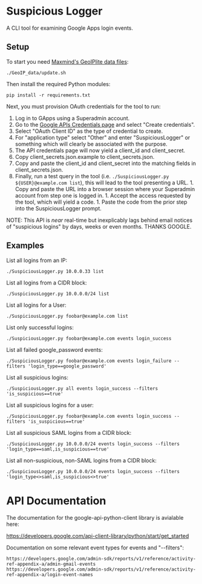 # Suspicious Logger

A CLI tool for examining Google Apps login events.

## Setup

To start you need [Maxmind's GeoIPlite data files][1]:

    ./GeoIP_data/update.sh

Then install the required Python modules:

    pip install -r requirements.txt

Next, you must provision OAuth credentials for the tool to run:
 1. Log in to GApps using a Superadmin account.
 1. Go to the [Google APIs Credentials page][2] and select "Create credentials".
 1. Select "OAuth Client ID" as the type of credential to create.
 1. For "application type" select "Other" and enter "SuspiciousLogger" or
    something which will clearly be associated with the purpose.
 1. The API credentials page will now yield a client_id and client_secret.
 1. Copy client_secrets.json.example to client_secrets.json.
 1. Copy and paste the client_id and client_secret into the matching fields in
    client_secrets.json.
 1. Finally, run a test query in the tool (i.e. 
    `./SuspiciousLogger.py ${USER}@example.com list`), this will lead to the
    tool presenting a URL.
        1. Copy and paste the URL into a browser session where your Superadmin
           account from step one is logged in.
        1. Accept the access requested by the tool, which will yield a code.
        1. Paste the code from the prior step into the SuspiciousLogger prompt.

NOTE: This API is *near* real-time but inexplicably lags behind email notices of
"suspicious logins" by days, weeks or even months. THANKS GOOGLE.


## Examples

List all logins from an IP:

    ./SuspiciousLogger.py 10.0.0.33 list

List all logins from a CIDR block:

    ./SuspiciousLogger.py 10.0.0.0/24 list

List all logins for a User:

    ./SuspiciousLogger.py foobar@example.com list

List only successful logins:

    ./SuspiciousLogger.py foobar@example.com events login_success

List all failed google_password events:

    ./SuspiciousLogger.py foobar@example.com events login_failure --filters 'login_type==google_password'

List all suspicious logins:

    ./SuspiciousLogger.py all events login_success --filters 'is_suspicious==true'

List all suspicious logins for a user:

    ./SuspiciousLogger.py foobar@example.com events login_success --filters 'is_suspicious==true'

List all suspicious SAML logins from a CIDR block:

    ./SuspiciousLogger.py 10.0.0.0/24 events login_success --filters 'login_type==saml,is_suspicious==true'

List all non-suspicious, non-SAML logins from a CIDR block:

    ./SuspiciousLogger.py 10.0.0.0/24 events login_success --filters 'login_type<>saml,is_suspicious<>true'

API Documentation
=============

The documentation for the google-api-python-client library is avialable here:

   https://developers.google.com/api-client-library/python/start/get_started

Documentation on some relevant event types for events and "--filters":

    https://developers.google.com/admin-sdk/reports/v1/reference/activity-ref-appendix-a/admin-gmail-events
    https://developers.google.com/admin-sdk/reports/v1/reference/activity-ref-appendix-a/login-event-names


[1]: http://dev.maxmind.com/geoip/
[2]: https://console.developers.google.com/apis/credentials
